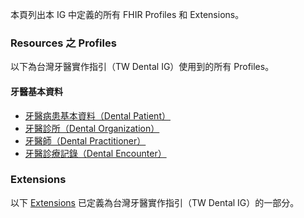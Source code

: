 本頁列出本 IG 中定義的所有 FHIR Profiles 和 Extensions。

### Resources 之 Profiles
以下為台灣牙醫實作指引（TW Dental IG）使用到的所有 Profiles。

#### 牙醫基本資料
- [牙醫病患基本資料（Dental Patient）](StructureDefinition-DentalPatient.html)
- [牙醫診所（Dental Organization）](StructureDefinition-DentalOrganization.html)
- [牙醫師（Dental Practitioner）](StructureDefinition-DentalPractitioner.html)
- [牙醫診療記錄（Dental Encounter）](StructureDefinition-DentalEncounter.html)


### Extensions
以下 [Extensions]({{site.data.fhir.path}}extensibility.html) 已定義為台灣牙醫實作指引（TW Dental IG）的一部分。
